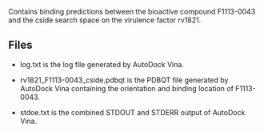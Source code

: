 Contains binding predictions between the bioactive compound F1113-0043 and the cside search space on the virulence factor rv1821.

## Files

- log.txt is the log file generated by AutoDock Vina.

- rv1821_F1113-0043_cside.pdbqt is the PDBQT file generated by AutoDock Vina containing the orientation and binding location of F1113-0043.

- stdoe.txt is the combined STDOUT and STDERR output of AutoDock Vina.

